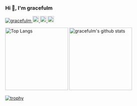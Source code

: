 ### Hi 👋, I'm gracefulm

<p align="left">
  <a href="https://github.com/gracefulm/gracefulm/">
    <img src="https://komarev.com/ghpvc/?username=gracefulm" alt="gracefulm" />
  </a>
  <a href="https://github.com/gracefulm">
    <img height="20" src="https://img.shields.io/github/followers/gracefulm?label=follow&logo=github&style=flat" />
  </a>
  <a href="http://qiita.com/gracefulm">
    <img height="20" src="https://qiita-badge.apiapi.app/s/gracefulm/posts.svg" />
  </a>
    <img height="20" src="https://qiita-badge.apiapi.app/s/gracefulm/contributions.svg" />
  </a>
</p>

<p align="left">
  <img alt="Top Langs" height="200px" src="https://github-readme-stats-lac-three-40.vercel.app/api/top-langs/?username=gracefulm" />
  <img alt="gracefulm's github stats" height="200px" src="https://github-readme-stats-lac-three-40.vercel.app/api?username=gracefulm&show_icons=true&count_private=true" />
</p>

[![trophy](https://github-profile-trophy.vercel.app/?username=gracefulm&theme=flat)](https://github.com/ryo-ma/github-profile-trophy)
